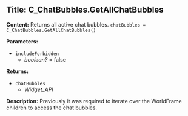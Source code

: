 ## Title: C_ChatBubbles.GetAllChatBubbles

**Content:**
Returns all active chat bubbles.
`chatBubbles = C_ChatBubbles.GetAllChatBubbles()`

**Parameters:**
- `includeForbidden`
  - *boolean?* = false

**Returns:**
- `chatBubbles`
  - *Widget_API*

**Description:**
Previously it was required to iterate over the WorldFrame children to access the chat bubbles.